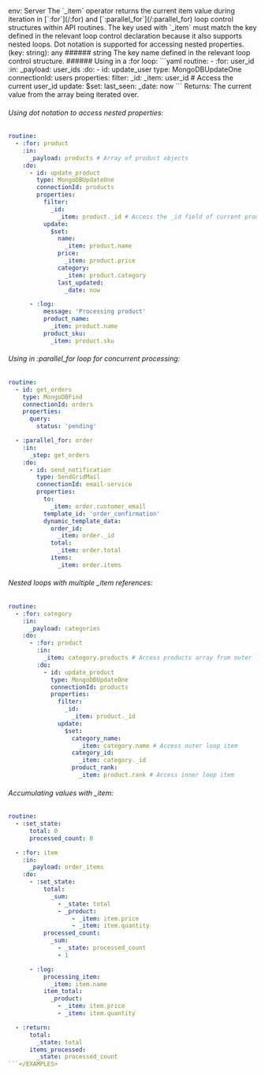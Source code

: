 <TITLE>_item</TITLE>
<METADATA>env: Server</METADATA>
<DESCRIPTION>The `_item` operator returns the current item value during iteration in [`:for`](/:for) and [`:parallel_for`](/:parallel_for) loop control structures within API routines.
The key used with `_item` must match the key defined in the relevant loop control declaration because it also supports nested loops.
Dot notation is supported for accessing nested properties.</DESCRIPTION>
<USAGE>(key: string): any ###### string The key name defined in the relevant loop control structure.</USAGE>
<EXAMPLES>###### Using in a :for loop:
```yaml
routine:
  - :for: user_id
    :in:
      _payload: user_ids
    :do:
      - id: update_user
        type: MongoDBUpdateOne
        connectionId: users
        properties:
          filter:
            _id:
              _item: user_id  # Access the current user_id
          update:
            $set:
              last_seen:
                _date: now
```
Returns: The current value from the array being iterated over.

###### Using dot notation to access nested properties:

```yaml
routine:
  - :for: product
    :in:
      _payload: products # Array of product objects
    :do:
      - id: update_product
        type: MongoDBUpdateOne
        connectionId: products
        properties:
          filter:
            _id:
              _item: product._id # Access the _id field of current product
          update:
            $set:
              name:
                _item: product.name
              price:
                _item: product.price
              category:
                _item: product.category
              last_updated:
                _date: now

      - :log:
          message: 'Processing product'
          product_name:
            _item: product.name
          product_sku:
            _item: product.sku
```

###### Using in :parallel_for loop for concurrent processing:

```yaml
routine:
  - id: get_orders
    type: MongoDBFind
    connectionId: orders
    properties:
      query:
        status: 'pending'

  - :parallel_for: order
    :in:
      _step: get_orders
    :do:
      - id: send_notification
        type: SendGridMail
        connectionId: email-service
        properties:
          to:
            _item: order.customer_email
          template_id: 'order_confirmation'
          dynamic_template_data:
            order_id:
              _item: order._id
            total:
              _item: order.total
            items:
              _item: order.items
```

###### Nested loops with multiple \_item references:

```yaml
routine:
  - :for: category
    :in:
      _payload: categories
    :do:
      - :for: product
        :in:
          _item: category.products # Access products array from outer loop item
        :do:
          - id: update_product
            type: MongoDBUpdateOne
            connectionId: products
            properties:
              filter:
                _id:
                  _item: product._id
              update:
                $set:
                  category_name:
                    _item: category.name # Access outer loop item
                  category_id:
                    _item: category._id
                  product_rank:
                    _item: product.rank # Access inner loop item
```

###### Accumulating values with \_item:

````yaml
routine:
  - :set_state:
      total: 0
      processed_count: 0

  - :for: item
    :in:
      _payload: order_items
    :do:
      - :set_state:
          total:
            _sum:
              - _state: total
              - _product:
                  - _item: item.price
                  - _item: item.quantity
          processed_count:
            _sum:
              - _state: processed_count
              - 1

      - :log:
          processing_item:
            _item: item.name
          item_total:
            _product:
              - _item: item.price
              - _item: item.quantity

  - :return:
      total:
        _state: total
      items_processed:
        _state: processed_count
```</EXAMPLES>
````
